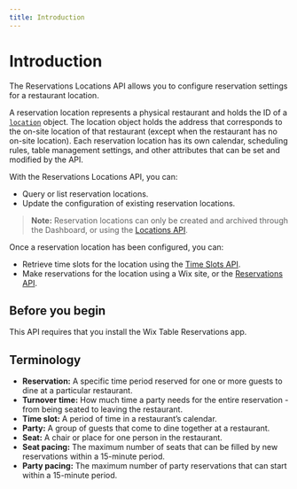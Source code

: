 ```yaml
---
title: Introduction
---
```


# Introduction

The Reservations Locations API allows you to configure reservation settings for a restaurant location. 

A reservation location represents a physical restaurant and holds the ID of a [`location`](https://www.wix.com/velo/reference/wix-business-tools-v2/locations/introduction) object. The location object holds the address that corresponds to the on-site location of that restaurant (except when the restaurant has no on-site location). Each reservation location has its own calendar, scheduling rules, table management settings, and other attributes that can be set and modified by the API.

With the Reservations Locations API, you can:
* Query or list reservation locations.
* Update the configuration of existing reservation locations.
  
>**Note:** Reservation locations can only be created and archived through the Dashboard, or using the [Locations API](https://www.wix.com/velo/reference/wix-business-tools-v2/locations/introduction).

Once a reservation location has been configured, you can:
* Retrieve time slots for the location using the [Time Slots API](https://www.wix.com/velo/reference/wix-table-reservations-v2/timeslots).
* Make reservations for the location using a Wix site, or the [Reservations API](https://www.wix.com/velo/reference/wix-table-reservations-v2/reservations).

## Before you begin
This API requires that you install the Wix Table Reservations app.
## Terminology
* **Reservation:** A specific time period reserved for one or more guests to dine at a particular restaurant.
* **Turnover time:** How much time a party needs for the entire reservation - from being seated to leaving the restaurant.
* **Time slot:** A period of time in a restaurant’s calendar.
* **Party:** A group of guests that come to dine together at a restaurant.
* **Seat:** A chair or place for one person in the restaurant.
* **Seat pacing:** The maximum number of seats that can be filled by new reservations within a 15-minute period.
* **Party pacing:** The maximum number of party reservations that can start within a 15-minute period.
